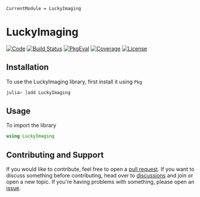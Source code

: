 ```@meta
CurrentModule = LuckyImaging
```

# LuckyImaging

[![Code](https://img.shields.io/badge/Code-GitHub-black.svg)](https://github.com/JuliaHCI/LuckyImaging.jl)
[![Build Status](https://github.com/JuliaHCI/LuckyImaging.jl/workflows/CI/badge.svg?branch=main)](https://github.com/JuliaHCI/LuckyImaging.jl/actions)
[![PkgEval](https://juliaci.github.io/NanosoldierReports/pkgeval_badges/L/LuckyImaging.svg)](https://juliaci.github.io/NanosoldierReports/pkgeval_badges/report.html)
[![Coverage](https://codecov.io/gh/JuliaHCI/LuckyImaging.jl/branch/main/graph/badge.svg)](https://codecov.io/gh/JuliaHCI/LuckyImaging.jl)
[![License](https://img.shields.io/badge/License-MIT-yellow.svg)](https://github.com/JuliaHCI/LuckyImaging.jl/blob/main/LICENSE)

## Installation

To use the LuckyImaging library, first install it using `Pkg`

```julia
julia> ]add LuckyImaging
```

## Usage

To import the library

```julia
using LuckyImaging
```

## Contributing and Support

If you would like to contribute, feel free to open a [pull request](https://github.com/juliahci/LuckyImaging.jl/pulls). If you want to discuss something before contributing, head over to [discussions](https://github.com/juliahci/LuckyImaging.jl/discussions) and join or open a new topic. If you're having problems with something, please open an [issue](https://github.com/juliahci/LuckyImaging.jl/issues).
